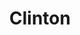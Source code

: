 ---
ee_id_thing: '133'
site: '1'
type: '2'
inv_num: 2011-140
url: 2011-140-clinton
title: Clinton
year: '2011'
display_year: '2011'
medium: Pencil on paper (produced with Mutoh XP-300 Series printer)
dims: 15.75 x 13.4375  in
pitch: Bill Clinton as drawn in pencil by a plotter. Produced in an edition of 3.
ps: "​I have to give credit to my mom for this one, drawing Clinton was totally her
  idea. Nice one! And yes, the signature is mechanical.:)"
live_url: ''
related: ''
youtube: ''
related_code: ''
imgs: clinton-2011-140-digital-database-ih.jpg
subheading: ''
download: ''
add_credit: ''
commission: ''
layout: things-i-made
---